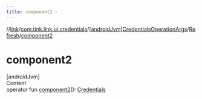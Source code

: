 ```yaml
---
title: component2 -
---
```

//[link](../../../index.md)/[com.tink.link.ui.credentials](../../index.md)/[[androidJvm]CredentialsOperationArgs](../index.md)/[Refresh](index.md)/[component2](component2.md)



# component2  
[androidJvm]  
Content  
operator fun [component2](component2.md)(): [Credentials](../../../com.tink.model.credentials/[android-jvm]-credentials/index.md)  



